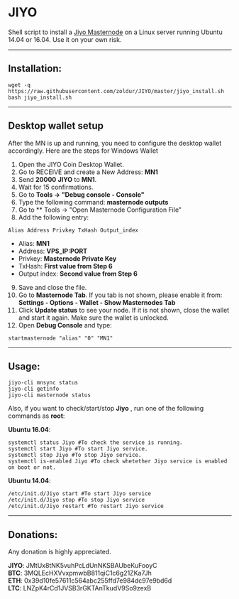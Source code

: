 # JIYO
Shell script to install a [Jiyo Masternode](http://www.jiyo.io/) on a Linux server running Ubuntu 14.04 or 16.04. Use it on your own risk.

***
## Installation:
```
wget -q https://raw.githubusercontent.com/zoldur/JIYO/master/jiyo_install.sh
bash jiyo_install.sh
```
***

## Desktop wallet setup

After the MN is up and running, you need to configure the desktop wallet accordingly. Here are the steps for Windows Wallet
1. Open the JIYO Coin Desktop Wallet.
2. Go to RECEIVE and create a New Address: **MN1**
3. Send **20000** **JIYO** to **MN1**.
4. Wait for 15 confirmations.
5. Go to **Tools -> "Debug console - Console"**
6. Type the following command: **masternode outputs**
7. Go to  ** Tools -> "Open Masternode Configuration File"
8. Add the following entry:
```
Alias Address Privkey TxHash Output_index
```
* Alias: **MN1**
* Address: **VPS_IP:PORT**
* Privkey: **Masternode Private Key**
* TxHash: **First value from Step 6**
* Output index:  **Second value from Step 6**
9. Save and close the file.
10. Go to **Masternode Tab**. If you tab is not shown, please enable it from: **Settings - Options - Wallet - Show Masternodes Tab**
11. Click **Update status** to see your node. If it is not shown, close the wallet and start it again. Make sure the wallet is unlocked.
12. Open **Debug Console** and type:
```
startmasternode "alias" "0" "MN1"
```
***

## Usage:
```
jiyo-cli mnsync status
jiyo-cli getinfo
jiyo-cli masternode status
```

Also, if you want to check/start/stop **Jiyo** , run one of the following commands as **root**:

**Ubuntu 16.04**:
```
systemctl status Jiyo #To check the service is running.
systemctl start Jiyo #To start Jiyo service.
systemctl stop Jiyo #To stop Jiyo service.
systemctl is-enabled Jiyo #To check whetether Jiyo service is enabled on boot or not.
```
**Ubuntu 14.04**:  
```
/etc/init.d/Jiyo start #To start Jiyo service
/etc/init.d/Jiyo stop #To stop Jiyo service
/etc/init.d/Jiyo restart #To restart Jiyo service
```

***

## Donations:  

Any donation is highly appreciated.  

**JIYO**: JMtUx8tNK5vuhPcLdUnNKSBAUbeKuFooyC  
**BTC**: 3MQLEcHXVvxpmwbB811qiC1c6g21ZKa7Jh  
**ETH**: 0x39d10fe57611c564abc255ffd7e984dc97e9bd6d  
**LTC**: LNZpK4rCd1JVSB3rGKTAnTkudV9So9zexB

